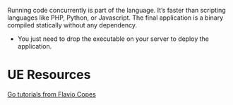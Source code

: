 
Running code concurrently is part of the language.
It’s faster than scripting languages like PHP, Python, or Javascript.
The final application is a binary compiled statically without any dependency.
- You just need to drop the executable on your server to deploy the application.

# UE Resources
[Go tutorials from Flavio Copes](https://flaviocopes.com/tags/go/)
